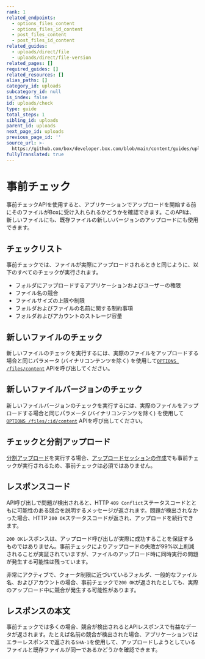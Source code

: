 ```yaml
---
rank: 1
related_endpoints:
  - options_files_content
  - options_files_id_content
  - post_files_content
  - post_files_id_content
related_guides:
  - uploads/direct/file
  - uploads/direct/file-version
related_pages: []
required_guides: []
related_resources: []
alias_paths: []
category_id: uploads
subcategory_id: null
is_index: false
id: uploads/check
type: guide
total_steps: 1
sibling_id: uploads
parent_id: uploads
next_page_id: uploads
previous_page_id: ''
source_url: >-
  https://github.com/box/developer.box.com/blob/main/content/guides/uploads/check.md
fullyTranslated: true
---
```

# 事前チェック

事前チェックAPIを使用すると、アプリケーションでアップロードを開始する前にそのファイルがBoxに受け入れられるかどうかを確認できます。このAPIは、新しいファイルにも、既存ファイルの新しいバージョンのアップロードにも使用できます。

## チェックリスト

事前チェックでは、ファイルが実際にアップロードされるときと同じように、以下のすべてのチェックが実行されます。

* フォルダにアップロードするアプリケーションおよびユーザーの権限
* ファイル名の競合
* ファイルサイズの上限や制限
* フォルダおよびファイルの名前に関する制約事項
* フォルダおよびアカウントのストレージ容量

## 新しいファイルのチェック

新しいファイルのチェックを実行するには、実際のファイルをアップロードする場合と同じパラメータ (バイナリコンテンツを除く) を使用して[`OPTIONS /files/content`](e://options_files_content) APIを呼び出してください。

<Samples id="options_files_content">

</Samples>

## 新しいファイルバージョンのチェック

新しいファイルバージョンのチェックを実行するには、実際のファイルをアップロードする場合と同じパラメータ (バイナリコンテンツを除く) を使用して[`OPTIONS /files/:id/content`](e://options_files_content) APIを呼び出してください。

<Samples id="options_files_id_content">

</Samples>

## チェックと分割アップロード

[分割アップロード][chunked]を実行する場合、[アップロードセッションの作成][chunkedsession]でも事前チェックが実行されるため、事前チェックは必須ではありません。

## レスポンスコード

API呼び出しで問題が検出されると、HTTP `409 Conflict`ステータスコードとともに可能性のある競合を説明するメッセージが返されます。問題が検出されなかった場合、HTTP `200 OK`ステータスコードが返され、アップロードを続行できます。

<!--alex ignore failed-->

`200 OK`レスポンスは、アップロード呼び出しが実際に成功することを保証するものではありません。事前チェックによりアップロードの失敗が99%以上削減されることが実証されていますが、ファイルのアップロード時に同時実行の問題が発生する可能性は残っています。

非常にアクティブで、クォータ制限に近づいているフォルダ、一般的なファイル名、およびアカウントの場合、事前チェックで`200 OK`が返されたとしても、実際のアップロード中に競合が発生する可能性があります。

## レスポンスの本文

事前チェックでは多くの場合、競合が検出されるとAPIレスポンスで有益なデータが返されます。たとえば名前の競合が検出された場合、アプリケーションではエラーレスポンスで返される`SHA-1`を使用して、アップロードしようとしているファイルと既存ファイルが同一であるかどうかを確認できます。

[chunked]: g://uploads/chunked

[chunkedsession]: g://uploads/chunked/create-session
